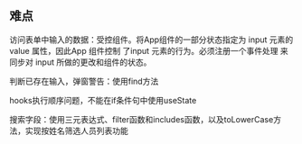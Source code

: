## 难点
访问表单中输入的数据：受控组件。将App组件的一部分状态指定为 input 元素的value 属性，因此App 组件控制 了input 元素的行为。必须注册一个事件处理 来同步对 input 所做的更改和组件的状态。<br>

判断已存在输入，弹窗警告：使用find方法<br>

hooks执行顺序问题，不能在if条件句中使用useState<br>

搜索字段：使用三元表达式、filter函数和includes函数，以及toLowerCase方法，实现按姓名筛选人员列表功能<br>






